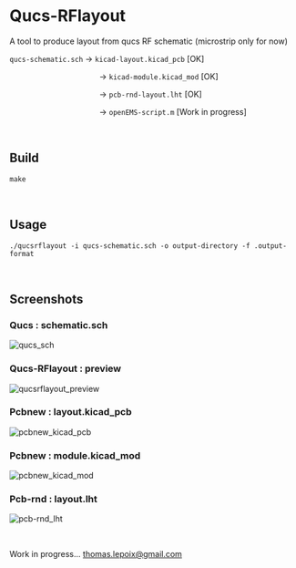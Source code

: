 # Qucs-RFlayout
A tool to produce layout from qucs RF schematic (microstrip only for now)

`qucs-schematic.sch` -> `kicad-layout.kicad_pcb` [OK]

&nbsp;&nbsp;&nbsp;&nbsp;&nbsp;&nbsp;&nbsp;&nbsp;&nbsp;&nbsp;&nbsp;&nbsp;&nbsp;&nbsp;&nbsp;&nbsp;&nbsp;&nbsp;&nbsp;&nbsp;&nbsp;&nbsp;&nbsp;&nbsp;&nbsp;&nbsp;&nbsp;&nbsp;&nbsp;&nbsp;&nbsp;&nbsp;&nbsp;&nbsp;&nbsp;&nbsp;&nbsp;&nbsp;&nbsp;
-> `kicad-module.kicad_mod` [OK]

&nbsp;&nbsp;&nbsp;&nbsp;&nbsp;&nbsp;&nbsp;&nbsp;&nbsp;&nbsp;&nbsp;&nbsp;&nbsp;&nbsp;&nbsp;&nbsp;&nbsp;&nbsp;&nbsp;&nbsp;&nbsp;&nbsp;&nbsp;&nbsp;&nbsp;&nbsp;&nbsp;&nbsp;&nbsp;&nbsp;&nbsp;&nbsp;&nbsp;&nbsp;&nbsp;&nbsp;&nbsp;&nbsp;&nbsp;
-> `pcb-rnd-layout.lht` [OK]

&nbsp;&nbsp;&nbsp;&nbsp;&nbsp;&nbsp;&nbsp;&nbsp;&nbsp;&nbsp;&nbsp;&nbsp;&nbsp;&nbsp;&nbsp;&nbsp;&nbsp;&nbsp;&nbsp;&nbsp;&nbsp;&nbsp;&nbsp;&nbsp;&nbsp;&nbsp;&nbsp;&nbsp;&nbsp;&nbsp;&nbsp;&nbsp;&nbsp;&nbsp;&nbsp;&nbsp;&nbsp;&nbsp;&nbsp;
-> `openEMS-script.m` [Work in progress]

<br>

## Build

```
make
```

<br>

## Usage

```
./qucsrflayout -i qucs-schematic.sch -o output-directory -f .output-format
```

<br>

## Screenshots

### Qucs : schematic.sch
![qucs_sch](https://raw.githubusercontent.com/thomaslepoix/Qucs-RFlayout/master/test/test_qucs_sch.png)

### Qucs-RFlayout : preview
![qucsrflayout_preview](https://raw.githubusercontent.com/thomaslepoix/Qucs-RFlayout/master/test/test_qucsrflayout_preview.png)

### Pcbnew : layout.kicad_pcb
![pcbnew_kicad_pcb](https://raw.githubusercontent.com/thomaslepoix/Qucs-RFlayout/master/test/test_pcbnew_kicad_pcb.png)

### Pcbnew : module.kicad_mod
![pcbnew_kicad_mod](https://raw.githubusercontent.com/thomaslepoix/Qucs-RFlayout/master/test/test_pcbnew_kicad_mod.png)

### Pcb-rnd : layout.lht
![pcb-rnd_lht](https://raw.githubusercontent.com/thomaslepoix/Qucs-RFlayout/master/test/test_pcb-rnd_lht.png)

<br>

Work in progress... thomas.lepoix@gmail.com
